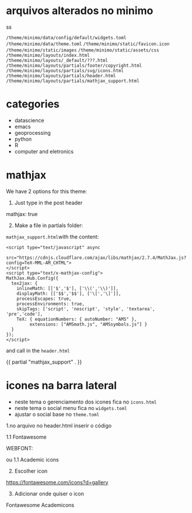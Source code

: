 # arquivos alterados no minimo

ss

`/theme/minimo/data/config/default/widgets.toml`
`/theme/minimo/data/theme.toml`
`/theme/minimo/static/favicon.icon`
`/theme/minimo/static/images`
`/theme/minimo/static/assets/css`
`/theme/minimo/layouts/index.html`
`/theme/minimo/layouts/_default/???.html`
`/theme/minimo/layouts/partials/footer/copyright.html`
`/theme/minimo/layouts/partials/svg/icons.html`
`/theme/minimo/layouts/partials/header.html`
`/theme/minimo/layouts/partials/mathjax_support.html`


# categories

- datascience
- emacs
- geoprocessing
- python
- R
- computer and eletronics

# mathjax

We have 2 options for this theme:

1. Just type in the post header

mathjax: true

2. Make a file in partials folder:

`mathjax_support.html`with the content:

```
<script type="text/javascript" async
  src="https://cdnjs.cloudflare.com/ajax/libs/mathjax/2.7.4/MathJax.js?config=TeX-MML-AM_CHTML">
</script>
<script type="text/x-mathjax-config">
MathJax.Hub.Config({
  tex2jax: {
    inlineMath: [['$','$'], ['\\(','\\)']],
    displayMath: [['$$','$$'], ['\[','\]']],
    processEscapes: true,
    processEnvironments: true,
    skipTags: ['script', 'noscript', 'style', 'textarea', 'pre','code'],
    TeX: { equationNumbers: { autoNumber: "AMS" },
         extensions: ["AMSmath.js", "AMSsymbols.js"] }
  }
});
</script>
```

and call in the `header.html`

{{ partial "mathjax_support" . }}


# icones na barra lateral

- neste tema o gerenciamento dos icones fica no `icons.html`
- neste tema o social menu fica no `widgets.toml`
- ajustar o social base no `theme.toml`

1.no arquivo no header.html inserir o código

1.1 Fontawesome

WEBFONT:
<link rel="stylesheet" href="https://use.fontawesome.com/releases/v5.5.0/css/all.css" integrity="sha384-B4dIYHKNBt8Bc12p+WXckhzcICo0wtJAoU8YZTY5qE0Id1GSseTk6S+L3BlXeVIU" crossorigin="anonymous">

ou
1.1 Academic icons
<link rel="stylesheet" href="https://cdn.rawgit.com/jpswalsh/academicons/master/css/academicons.min.css">


2. Escolher icon

https://fontawesome.com/icons?d=gallery

3. Adicionar onde quiser o icon

Fontawesome
<i class="fas fa-stroopwafel"></i>
Academicons
<i class="ai ai-google-scholar-square ai-1x"></i>
